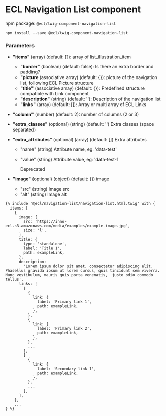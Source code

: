 # ECL Navigation List component

npm package: `@ecl/twig-component-navigation-list`

```shell
npm install --save @ecl/twig-component-navigation-list
```

### Parameters

- **"items"** (array) (default: []): array of list_illustration_item
  - **"border"** (boolean) (default: false): Is there an extra border and padding?
  - **"picture** (associative array) (default: {}): picture of the navigation list, following ECL Picture structure
  - **"title"** (associative array) (default: {}): Predefined structure compatible with Link component
  - **"description"** (string) (default: ''): Description of the navigation list
  - **"links"** (array) (default: []): Array or multi array of ECL Links
- **"column"** (number) (default: 2): number of columns (2 or 3)
- **"extra_classes"** (optional) (string) (default: '') Extra classes (space separated)
- **"extra_attributes"** (optional) (array) (default: []) Extra attributes

  - "name" (string) Attribute name, eg. 'data-test'
  - "value" (string) Attribute value, eg: 'data-test-1'

    Deprecated

- **"image"** (optional) (object) (default: {}) image
  - "src" (string) Image src
  - "alt" (string) Image alt

<!-- prettier-ignore -->
```twig
{% include '@ecl/navigation-list/navigation-list.html.twig' with { 
  items: [ 
    { 
      image: { 
        src: 'https://inno-ecl.s3.amazonaws.com/media/examples/example-image.jpg', 
        size: 'l', 
      }, 
      title: { 
        type: 'standalone', 
        label: 'Title 1', 
        path: exampleLink, 
      }, 
      description: 
        'Lorem ipsum dolor sit amet, consectetur adipiscing elit. Phasellus gravida ipsum ut lorem cursus, quis tincidunt sem viverra. Nunc vestibulum, mauris quis porta venenatis,  justo odio commodo tellus', 
      links: [ 
        [ 
          { 
            link: { 
              label: 'Primary link 1', 
              path: exampleLink, 
            }, 
          }, 
          { 
            link: { 
              label: 'Primary link 2', 
              path: exampleLink, 
            }, 
          }, 
          ... 
        ], 
        [ 
          { 
            link: { 
              label: 'Secondary link 1', 
              path: exampleLink, 
            }, 
          }, 
          ... 
        ], 
      ], 
    }, 
    ... 
} %}
```

